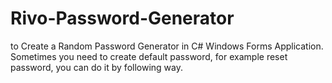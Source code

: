 # Rivo-Password-Generator
to Create a Random Password Generator in C# Windows Forms Application. Sometimes you need to create default password, for example reset password, you can do it by following way.
